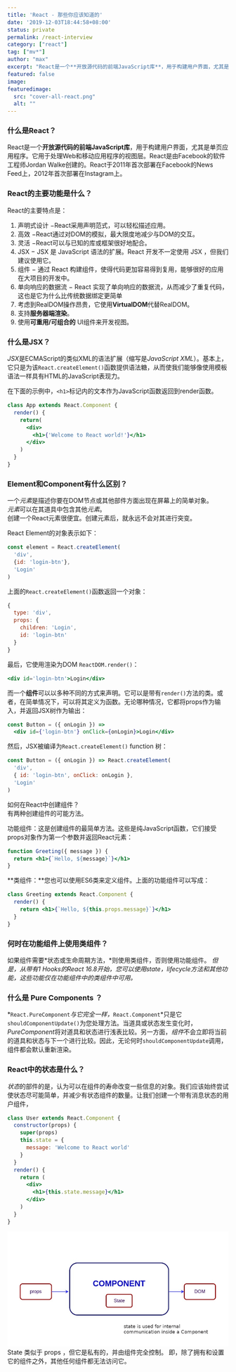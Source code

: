 ```yaml
---
title: 'React - 那些你应该知道的'
date: '2019-12-03T18:44:58+08:00'
status: private
permalink: /react-interview
category: ["react"] 
tag: ["mv*"]
author: "max"
excerpt: "React是一个**开放源代码的前端JavaScript库**，用于构建用户界面，尤其是单页应用程序"
featured: false
image: 
featuredimage:
  src: "cover-all-react.png"
  alt: ""
---
```

### 什么是React？

React是一个**开放源代码的前端JavaScript库**，用于构建用户界面，尤其是单页应用程序。它用于处理Web和移动应用程序的视图层。React是由Facebook的软件工程师Jordan Walke创建的。React于2011年首次部署在Facebook的News Feed上，2012年首次部署在Instagram上。

### React的主要功能是什么？


React的主要特点是：


1. 声明式设计 −React采用声明范式，可以轻松描述应用。
2. 高效 −React通过对DOM的模拟，最大限度地减少与DOM的交互。
3. 灵活 −React可以与已知的库或框架很好地配合。
4. JSX − JSX 是 JavaScript 语法的扩展。React 开发不一定使用 JSX ，但我们建议使用它。
5. 组件 − 通过 React 构建组件，使得代码更加容易得到复用，能够很好的应用在大项目的开发中。
6. 单向响应的数据流 − React 实现了单向响应的数据流，从而减少了重复代码，这也是它为什么比传统数据绑定更简单
7. 考虑到RealDOM操作昂贵，它使用**VirtualDOM**代替RealDOM。
8. 支持**服务器端渲染**。
9. 使用**可重用/可组合的** UI组件来开发视图。

### 什么是JSX？

*JSX*是ECMAScript的类似XML的语法扩展（缩写是*JavaScript XML*）。基本上，它只是为该`React.createElement()`函数提供语法糖，从而使我们能够像使用模板语法一样具有HTML的JavaScript表现力。

在下面的示例中，`<h1>`标记内的文本作为JavaScript函数返回到render函数。

```jsx
class App extends React.Component {
  render() {
    return(
      <div>
        <h1>{'Welcome to React world!'}</h1>
      </div>
    )
  }
}
```

### Element和Component有什么区别？

一个*元素*是描述你要在DOM节点或其他部件方面出现在屏幕上的简单对象。  
*元素*可以在其道具中包含其他*元素*。  
创建一个React元素很便宜。创建元素后，就永远不会对其进行突变。

React Element的对象表示如下：

```jsx
const element = React.createElement(
  'div',
  {id: 'login-btn'},
  'Login'
)
```

 上面的`React.createElement()`函数返回一个对象：

```jsx
{
  type: 'div',
  props: {
    children: 'Login',
    id: 'login-btn'
  }
}
```

最后，它使用渲染为DOM `ReactDOM.render()`：

```jsx
<div id='login-btn'>Login</div>
```

而一个**组件**可以以多种不同的方式来声明。它可以是带有`render()`方法的类。或者，在简单情况下，可以将其定义为函数。无论哪种情况，它都将props作为输入，并返回JSX树作为输出：

```jsx
const Button = ({ onLogin }) =>
  <div id={'login-btn'} onClick={onLogin}>Login</div>
```

然后，JSX被编译为`React.createElement()` function 树：

```jsx
const Button = ({ onLogin }) => React.createElement(
  'div',
  { id: 'login-btn', onClick: onLogin },
  'Login'
)
```

如何在React中创建组件？  
有两种创建组件的可能方法。

功能组件：这是创建组件的最简单方法。这些是纯JavaScript函数，它们接受props对象作为第一个参数并返回React元素：

```jsx
function Greeting({ message }) {
  return <h1>{`Hello, ${message}`}</h1>
}
```

**类组件：**您也可以使用ES6类来定义组件。上面的功能组件可以写成：

```jsx
class Greeting extends React.Component {
  render() {
    return <h1>{`Hello, ${this.props.message}`}</h1>
  }
}
```

### 何时在功能组件上使用类组件？

如果组件需要*状态或生命周期方法，*则使用类组件，否则使用功能组件。 *但是，从带有1 Hooks的React 16.8开始，您可以使用state，lifecycle方法和其他功能，这些功能仅在功能组件中的类组件中可用。*

### 什么是 Pure Components ？

*`React.PureComponent`*与它完全一样，*`React.Component`*只是它`shouldComponentUpdate()`为您处理方法。当道具或状态发生变化时，*PureComponent*将对道具和状态进行浅表比较。另一方面，*组件*不会立即将当前的道具和状态与下一个进行比较。因此，无论何时`shouldComponentUpdate`调用，组件都会默认重新渲染。

### React中的状态是什么？

*状态*的部件的是，认为可以在组件的寿命改变一些信息的对象。我们应该始终尝试使状态尽可能简单，并减少有状态组件的数量。让我们创建一个带有消息状态的用户组件，

```jsx
class User extends React.Component {
  constructor(props) {
    super(props)
    this.state = {
      message: 'Welcome to React world'
    }
  }
  render() {
    return (
      <div>
        <h1>{this.state.message}</h1>
      </div>
    )
  }
}
```

![](./state.png)
State 类似于 props ，但它是私有的，并由组件完全控制。  即，除了拥有和设置它的组件之外，其他任何组件都无法访问它。
